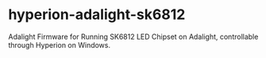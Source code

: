 # hyperion-adalight-sk6812
Adalight Firmware for Running SK6812 LED Chipset on Adalight, controllable through Hyperion on Windows.
